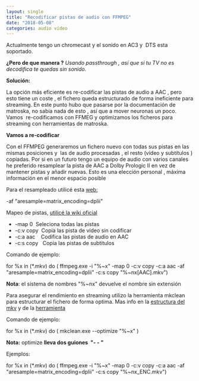 ```yaml
---
layout: single
title: "Recodificar pistas de audio con FFMPEG"
date: "2018-05-08"
categories: audio video
---
```


Actualmente tengo un chromecast y el sonido en AC3 y  DTS esta soportado.

**¿Pero de que manera ?** _Usando passthrough , así que si tu TV no es decodifica te quedas sin sonido._

**Solución:**

La opción más eficiente es re-codificar las pistas de audio a AAC , pero esto tiene un coste , el fichero queda estructurado de forma ineficiente para streaming. En este punto hubo que pasarse por la documentación de matroska, no sabia nada de esto , así que a mover neuronas un poco. Vamos  re-codificamos con FFMEG y optimizamos los ficheros para streaming con herramientas de matroska.

**Vamos a re-codificar**

Con el FFMPEG generaremos un fichero nuevo con todas sus pistas en las mismas posiciones y  las de audio procesadas , el resto (vídeo y subtítulos ) copiadas. Por si en un futuro tengo un equipo de audio con varios canales he preferido resamplear la pista de AAC a Dolby Prologic II en vez de mantener pistas y añadir nuevas. Esto es una elección personal , máxima información en el menor espacio posible

Para el resampleado utilicé esta [web:](https://superuser.com/questions/594741/how-to-use-ffmpeg-to-downmix-5-1-dts-hd-ma-or-dolby-truehd-to-stereo-aac-with-do)

\-af "aresample=matrix\_encoding=dplii"

Mapeo de pistas, [utilicé la wiki oficial](https://trac.ffmpeg.org/wiki/Map)

- \-map 0  Seleciona todas las pistas
- \-c:v copy  Copia las pista de vídeo sin codificar
- \-c:a aac    Codifica las pistas de audio en AAC
- \-c:s copy   Copia las pistas de subtitulos

Comando de ejemplo:

for %x in (\*.mkv) do ( ffmpeg.exe -i "%~x" -map 0 -c:v copy -c:a aac -af "aresample=matrix\_encoding=dplii" -c:s copy "%~nx\[AAC\].mkv")

**Nota**: el sistema de nombres "%~nx" devuelve el nombre sin extensión

Para asegurar el rendimiento en streaming utilizo la herramienta mkclean para estructurar el fichero de forma optima. Mas info en la [estructura del mkv](https://www.matroska.org/technical/order/index.html) y de la [herramienta](https://www.matroska.org/downloads/mkclean.html)

Comando de ejemplo:

for %x in (\*.mkv) do ( mkclean.exe --optimize "%~x" )

**Nota:** optimize **lleva dos guiones  "- - "**

Ejemplos:

for %x in (\*.mkv) do ( ffmpeg.exe -i "%~x" -map 0 -c:v copy -c:a aac -af "aresample=matrix\_encoding=dplii" -c:s copy "%~nx\_ENC.mkv")
